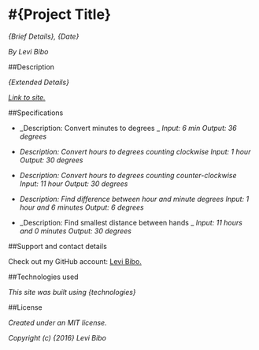 #{Project Title}
===========================

_{Brief Details}, {Date}_

_By Levi Bibo_

##Description

_{Extended Details}_

_[Link to site.](https://levibibo.github.io/{site-name})_

##Specifications

* _Description: Convert minutes to degrees _
  _Input: 6 min_
  _Output: 36 degrees_

* _Description: Convert hours to degrees counting clockwise_
  _Input: 1 hour_
  _Output: 30 degrees_

* _Description: Convert hours to degrees counting counter-clockwise_
  _Input: 11 hour_
  _Output: 30 degrees_

* _Description: Find difference between hour and minute degrees_
  _Input: 1 hour and 6 minutes_
  _Output: 6 degrees_

* _Description: Find smallest distance between hands _
  _Input: 11 hours and 0 minutes_
  _Output: 30 degrees_

##Support and contact details

Check out my GitHub account: [Levi Bibo.](https://www.github.com/levibibo)

##Technologies used

_This site was built using {technologies}_

##License

_Created under an MIT license._

_Copyright (c) {2016} Levi Bibo_
